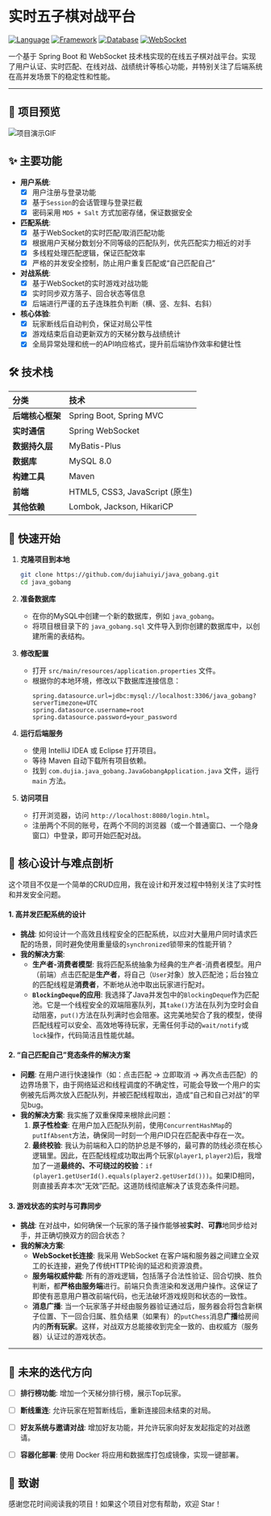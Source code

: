 # 实时五子棋对战平台

[![Language](https://img.shields.io/badge/Language-Java-blue.svg)](https://www.java.com)
[![Framework](https://img.shields.io/badge/Framework-Spring%20Boot-brightgreen.svg)](https://spring.io/projects/spring-boot)
[![Database](https://img.shields.io/badge/Database-MySQL-orange.svg)](https://www.mysql.com)
[![WebSocket](https://img.shields.io/badge/Protocol-WebSocket-blueviolet.svg)](https://developer.mozilla.org/en-US/docs/Web/API/WebSockets_API)

一个基于 Spring Boot 和 WebSocket 技术栈实现的在线五子棋对战平台。实现了用户认证、实时匹配、在线对战、战绩统计等核心功能，并特别关注了后端系统在高并发场景下的稳定性和性能。

---

## 📸 项目预览

![项目演示GIF](https://github.com/dujiahuiyi/java_gobang/blob/main/demo.gif?raw=true)

## ✨ 主要功能

- **用户系统**:
  - [x] 用户注册与登录功能
  - [x] 基于`Session`的会话管理与登录拦截
  - [x] 密码采用 `MD5 + Salt` 方式加密存储，保证数据安全
- **匹配系统**:
  - [x] 基于WebSocket的实时匹配/取消匹配功能
  - [x] 根据用户天梯分数划分不同等级的匹配队列，优先匹配实力相近的对手
  - [x] 多线程处理匹配逻辑，保证匹配效率
  - [x] 严格的并发安全控制，防止用户重复匹配或“自己匹配自己”
- **对战系统**:
  - [x] 基于WebSocket的实时游戏对战功能
  - [x] 实时同步双方落子、回合状态等信息
  - [x] 后端进行严谨的五子连珠胜负判断（横、竖、左斜、右斜）
- **核心体验**:
  - [x] 玩家断线后自动判负，保证对局公平性
  - [x] 游戏结束后自动更新双方的天梯分数与战绩统计
  - [x] 全局异常处理和统一的API响应格式，提升前后端协作效率和健壮性

## 🛠️ 技术栈

| 分类 | 技术 |
| :--- | :--- |
| **后端核心框架** | Spring Boot, Spring MVC |
| **实时通信** | Spring WebSocket |
| **数据持久层** | MyBatis-Plus |
| **数据库** | MySQL 8.0 |
| **构建工具** | Maven |
| **前端** | HTML5, CSS3, JavaScript (原生) |
| **其他依赖** | Lombok, Jackson, HikariCP |


## 🚀 快速开始

1.  **克隆项目到本地**
    ```bash
    git clone https://github.com/dujiahuiyi/java_gobang.git
    cd java_gobang
    ```

2.  **准备数据库**
    - 在你的MySQL中创建一个新的数据库，例如 `java_gobang`。
    - 将项目根目录下的 `java_gobang.sql` 文件导入到你创建的数据库中，以创建所需的表结构。

3.  **修改配置**
    - 打开 `src/main/resources/application.properties` 文件。
    - 根据你的本地环境，修改以下数据库连接信息：
      ```properties
      spring.datasource.url=jdbc:mysql://localhost:3306/java_gobang?serverTimezone=UTC
      spring.datasource.username=root
      spring.datasource.password=your_password
      ```

4.  **运行后端服务**
    - 使用 IntelliJ IDEA 或 Eclipse 打开项目。
    - 等待 Maven 自动下载所有项目依赖。
    - 找到 `com.dujia.java_gobang.JavaGobangApplication.java` 文件，运行 `main` 方法。

5.  **访问项目**
    - 打开浏览器，访问 `http://localhost:8080/login.html`。
    - 注册两个不同的账号，在两个不同的浏览器（或一个普通窗口、一个隐身窗口）中登录，即可开始匹配对战。

## 🎯 核心设计与难点剖析

这个项目不仅是一个简单的CRUD应用，我在设计和开发过程中特别关注了实时性和并发安全问题。

#### 1. 高并发匹配系统的设计

- **挑战**: 如何设计一个高效且线程安全的匹配系统，以应对大量用户同时请求匹配的场景，同时避免使用重量级的`synchronized`锁带来的性能开销？
- **我的解决方案**:
    - **生产者-消费者模型**: 我将匹配系统抽象为经典的生产者-消费者模型。用户（前端）点击匹配是**生产者**，将自己（`User`对象）放入匹配池；后台独立的匹配线程是**消费者**，不断地从池中取出玩家进行配对。
    - **`BlockingDeque`的应用**: 我选择了Java并发包中的`BlockingDeque`作为匹配池。它是一个线程安全的双端阻塞队列，其`take()`方法在队列为空时会自动阻塞，`put()`方法在队列满时也会阻塞。这完美地契合了我的模型，使得匹配线程可以安全、高效地等待玩家，无需任何手动的`wait/notify`或`lock`操作，代码简洁且性能优越。

#### 2. “自己匹配自己”竞态条件的解决方案

- **问题**: 在用户进行快速操作（如：点击匹配 -> 立即取消 -> 再次点击匹配）的边界场景下，由于网络延迟和线程调度的不确定性，可能会导致一个用户的实例被先后两次放入匹配队列，并被匹配线程取出，造成“自己和自己对战”的罕见bug。
- **我的解决方案**: 我实施了双重保障来根除此问题：
    1.  **原子性检查**: 在用户加入匹配队列前，使用`ConcurrentHashMap`的`putIfAbsent`方法，确保同一时刻一个用户ID只在匹配表中存在一次。
    2.  **最终校验**: 我认为前端和入口的防护总是不够的，最可靠的防线必须在核心逻辑里。因此，在匹配线程成功取出两个玩家(`player1`, `player2`)后，我增加了一道**最终的、不可绕过的校验**：`if (player1.getUserId().equals(player2.getUserId()))`。如果ID相同，则直接丢弃本次“无效”匹配。这道防线彻底解决了该竞态条件问题。

#### 3. 游戏状态的实时与可靠同步

- **挑战**: 在对战中，如何确保一个玩家的落子操作能够被**实时**、**可靠**地同步给对手，并正确切换双方的回合状态？
- **我的解决方案**:
    - **WebSocket长连接**: 我采用 WebSocket 在客户端和服务器之间建立全双工的长连接，避免了传统HTTP轮询的延迟和资源浪费。
    - **服务端权威仲裁**: 所有的游戏逻辑，包括落子合法性验证、回合切换、胜负判断，都**严格由服务端**进行。前端只负责渲染和发送用户操作。这保证了即使有恶意用户篡改前端代码，也无法破坏游戏规则和状态的一致性。
    - **消息广播**: 当一个玩家落子并经由服务器验证通过后，服务器会将包含新棋子位置、下一回合归属、胜负结果（如果有）的`putChess`消息**广播**给房间内的**所有玩家**。这样，对战双方总能接收到完全一致的、由权威方（服务器）认证过的游戏状态。

---
## 📝 未来的迭代方向
- [ ] **排行榜功能**: 增加一个天梯分排行榜，展示Top玩家。
- [ ] **断线重连**: 允许玩家在短暂断线后，重新连接回未结束的对局。
- [ ] **好友系统与邀请对战**: 增加好友功能，并允许玩家向好友发起指定的对战邀请。
- [ ] **容器化部署**: 使用 Docker 将应用和数据库打包成镜像，实现一键部署。


## 🙏 致谢
感谢您花时间阅读我的项目！如果这个项目对您有帮助，欢迎 Star！

